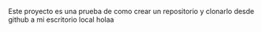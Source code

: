Este proyecto es una prueba de como crear un repositorio y clonarlo desde github a mi escritorio local
holaa
